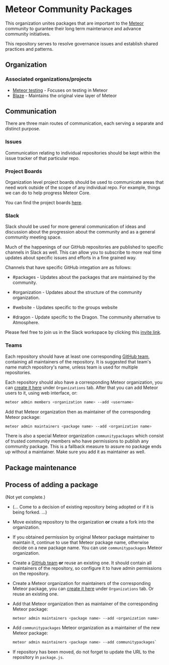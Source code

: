 # Meteor Community Packages

This organization unites packages that are important to the [Meteor](https://www.meteor.com) community to gurantee their long term maintenance and advance community initiatives.

This repository serves to resolve governance issues and establish shared practices and patterns.

## Organization

### Associated organizations/projects

* [Meteor testing](https://github.com/meteortesting) - Focuses on testing in Meteor
* [Blaze](https://github.com/meteor/blaze) - Maintains the original view layer of Meteor

## Communication

There are three main routes of communication, each serving a separate and distinct purpose.

### Issues

Communication relating to individual repositories should be kept within the issue tracker of that particular repo.

### Project Boards

Organization level project boards should be used to communicate areas that need work outside of the scope of any individual repo. For example, things we can do to help progress Meteor Core.

You can find the project boards [here](https://github.com/orgs/Meteor-Community-Packages/projects).

### Slack

Slack should be used for more general communication of ideas and discussion about the progression about the community and as a general community meeting space.

Much of the happenings of our GitHub repositories are published to specific channels in Slack as well. This can allow you to subscribe to more real time updates about specific issues and efforts in a fine grained way.

Channels that have specific GitHub integation are as follows:

* #packages - Updates about the packages that are maintained by the community.

* #organization - Updates about the structure of the community organization.

* #website - Updates specific to the groups website

* #dragon - Update specific to the Dragon. The community alternative to Atmosphere.

Please feel free to join us in the Slack workspace by clicking this [invite link](https://bit.ly/2lZncTV).



### Teams

Each repository should have at least one corresponding [GitHub team](https://github.com/orgs/Meteor-Community-Packages/teams), containing all maintainers of the repository. It is suggested that team's name match repository's name, unless team is used for multiple repositories.

Each repository should also have a corresponding Meteor organization, you can [create it here](https://www.meteor.com/account-settings) under `Organizations` tab. After that you can add Meteor users to it, using web interface, or:

```bash
meteor admin members <organization name> --add <username>
```

Add that Meteor organization then as maintainer of the corresponding Meteor package:

```bash
meteor admin maintainers <package name> --add <organization name>
```

There is also a special Meteor organization `communitypackages` which consist of trusted community members who have permissions to publish any community package. This is a fallback measure to assure no package ends up without a maintainer. Make sure you add it as maintainer as well.

## Package maintenance

## Process of adding a package

(Not yet complete.)

* (... Come to a decision of existing repository being adopted or if it is being forked. ...)
* Move existing repository to the organization **or** create a fork into the organization.
* If you obtained permission by original Meteor package maintainer to maintain it, continue to use that Meteor package name,
  otherwise decide on a new package name. You can use `communitypackages` Meteor organization.
* Create a [GitHub team](https://github.com/orgs/Meteor-Community-Packages/teams) **or** reuse an existing one.
  It should contain all maintainers of the repository, so configure it to have admin permissions on the repository.
* Create a Meteor organization for maintainers of the corresponding Meteor package, you can
  [create it here](https://www.meteor.com/account-settings) under `Organizations` tab.
  Or reuse an existing one.

* Add that Meteor organization then as maintainer of the corresponding Meteor package:

  ```bash
  meteor admin maintainers <package name> --add <organization name>
  ```

* Add `communitypackages` Meteor organization as a maintainer of the new Meteor package:

  ```bash
  meteor admin maintainers <package name> --add communitypackages`
  ```

* If repository has been moved, do not forget to update the URL to the repository in `package.js`.
